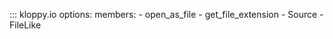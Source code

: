 ::: kloppy.io
    options:
        members:
            - open_as_file
            - get_file_extension
            - Source
            - FileLike
